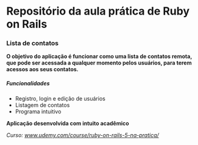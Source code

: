 # Repositório da aula prática de Ruby on Rails

<h3>Lista de contatos</h3>

**O objetivo do aplicação é funcionar como uma lista de contatos remota, que pode ser acessada a qualquer momento pelos usuários, para terem acessos aos seus contatos.**

<h5>Funcionalidades</h5>

  - Registro, login e edição de usuários
  - Listagem de contatos
  - Programa intuitivo

**Aplicação desenvolvida com intuito acadêmico**

*Curso: www.udemy.com/course/ruby-on-rails-5-na-pratica/*
